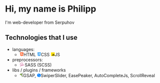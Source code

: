 # Hi, my name is Philipp
I'm web-developer from Serpuhov

## Technologies that I use

- languages:
    - ![Image alt](https://github.com/accura7e/accura7e/blob/main/technologies/html.png)HTML ![Image alt](https://github.com/accura7e/accura7e/blob/main/technologies/css.png)CSS ![Image alt](https://github.com/accura7e/accura7e/blob/main/technologies/js.png)JS
- preprocessors:
    - ![Image alt](https://github.com/accura7e/accura7e/blob/main/technologies/sass.png)SASS (SCSS)
- libs / plugins / frameworks
    - ![Image alt](https://github.com/accura7e/accura7e/blob/main/technologies/gsap.png)GSAP, ![Image alt](https://github.com/accura7e/accura7e/blob/main/technologies/swiper.png)SwiperSlider, EasePeaker, AutoCompleteJs, ScrollReveal

